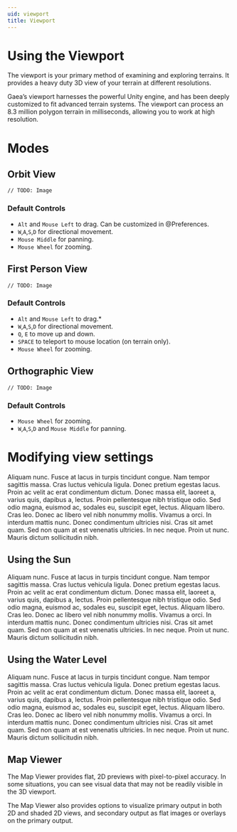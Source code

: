 ```yaml
---
uid: viewport
title: Viewport
---
```


# Using the Viewport

The viewport is your primary method of examining and exploring terrains. It provides a heavy duty 3D view of your terrain at different resolutions.

Gaea’s viewport harnesses the powerful Unity engine, and has been deeply customized to fit advanced terrain systems. The viewport can process an 8.3 million polygon terrain in milliseconds, allowing you to work at high resolution.

# Modes

## Orbit View

`// TODO: Image`

### Default Controls
- `Alt` and `Mouse Left` to drag. Can be customized in @Preferences.
- `W`,`A`,`S`,`D` for directional movement. 
- `Mouse Middle` for panning.
- `Mouse Wheel` for zooming.

## First Person View

`// TODO: Image`

### Default Controls
- `Alt` and `Mouse Left` to drag.*
- `W`,`A`,`S`,`D` for directional movement.
- `Q`, `E` to move up and down.
- `SPACE` to teleport to mouse location (on terrain only).
- `Mouse Wheel` for zooming.

## Orthographic View

`// TODO: Image`

### Default Controls
- `Mouse Wheel` for zooming.
- `W`,`A`,`S`,`D` and `Mouse Middle` for panning.

# Modifying view settings
Aliquam nunc. Fusce at lacus in turpis tincidunt congue. Nam tempor sagittis massa. Cras luctus vehicula ligula. Donec pretium egestas lacus. Proin ac velit ac erat condimentum dictum. Donec massa elit, laoreet a, varius quis, dapibus a, lectus. Proin pellentesque nibh tristique odio. Sed odio magna, euismod ac, sodales eu, suscipit eget, lectus. Aliquam libero. Cras leo. Donec ac libero vel nibh nonummy mollis. Vivamus a orci. In interdum mattis nunc. Donec condimentum ultricies nisi. Cras sit amet quam. Sed non quam at est venenatis ultricies. In nec neque. Proin ut nunc. Mauris dictum sollicitudin nibh. 

## Using the Sun
Aliquam nunc. Fusce at lacus in turpis tincidunt congue. Nam tempor sagittis massa. Cras luctus vehicula ligula. Donec pretium egestas lacus. Proin ac velit ac erat condimentum dictum. Donec massa elit, laoreet a, varius quis, dapibus a, lectus. Proin pellentesque nibh tristique odio. Sed odio magna, euismod ac, sodales eu, suscipit eget, lectus. Aliquam libero. Cras leo. Donec ac libero vel nibh nonummy mollis. Vivamus a orci. In interdum mattis nunc. Donec condimentum ultricies nisi. Cras sit amet quam. Sed non quam at est venenatis ultricies. In nec neque. Proin ut nunc. Mauris dictum sollicitudin nibh. 

## Using the Water Level
Aliquam nunc. Fusce at lacus in turpis tincidunt congue. Nam tempor sagittis massa. Cras luctus vehicula ligula. Donec pretium egestas lacus. Proin ac velit ac erat condimentum dictum. Donec massa elit, laoreet a, varius quis, dapibus a, lectus. Proin pellentesque nibh tristique odio. Sed odio magna, euismod ac, sodales eu, suscipit eget, lectus. Aliquam libero. Cras leo. Donec ac libero vel nibh nonummy mollis. Vivamus a orci. In interdum mattis nunc. Donec condimentum ultricies nisi. Cras sit amet quam. Sed non quam at est venenatis ultricies. In nec neque. Proin ut nunc. Mauris dictum sollicitudin nibh. 


## Map Viewer
The Map Viewer provides flat, 2D previews with pixel-to-pixel accuracy. In some situations, you can see visual data that may not be readily visible in the 3D viewport.

The Map Viewer also provides options to visualize primary output in both 2D and shaded 2D views, and secondary output as flat images or overlays on the primary output.
